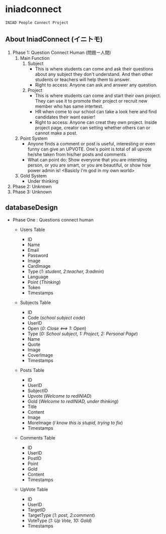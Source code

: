 # iniadconnect
    INIAD People Connect Project

## About IniadConnect (イニトモ)
1. Phase 1: Question Connect Human (問題ー人間)
    1. Main Function
        1. Subject
            * This is where students can come and ask their questions about any subject they don't understand. And then other students or teachers will help them to answer.
            * Right to access: Anyone can ask and answer any question.
        2. Project
            * This is where students can come and start their own project. They can use it to promote their project or recruit new member who has same intertest. 
            * HR when come to our school can take a look here and find candidates their want easier!
            * Right to access: Anyone can creat they own project. Inside project page, creator can setting whether others can or cannot make a post.
    2. Point System
        * Anyone finds a comment or post is useful, interesting or even funny can give an UPVOTE. One's point is total of all upvote he/she taken from his/her posts and comments
        * What can point do: Show everyone that you are intersting person, or you are smart, or you are beautiful, or show how power admin is! <Basicly I'm god in my own world>
    3. Gold System
        * Under thinking
2. Phase 2: Unknown
3. Phase 3: Unknown 

## databaseDesign
* Phase One : Questions connect human
    * Users Table
        * ID
        * Name
        * Email
        * Password
        * Image
        * CardImage
        * Type (_1: student, 2:teacher, 3:admin_)
        * Language
        * Point (_Thinking_)
        * Token
        * Timestamps

    * Subjects Table
        * ID
        * Code (_school subject code_)
        * UserID
        * Open (_0: Close <==> 1: Open_)
        * Type (_0: School subject, 1: Project, 2: Personal Page_)
        * Name
        * Quote
        * Image
        * CoverImage
        * Timestamps

    * Posts Table
        * ID
        * UserID
        * SubjectID
        * Upvote (_Welcome to redINIAD_)
        * Gold (_Welcome to redINIAD, under thinking_)
        * Title
        * Content
        * Image 
        * MoreImage (_I know this is stupid, trying to fix_)
        * Timestamps
    
    * Comments Table
        * ID
        * UserID
        * PostID
        * Point
        * Gold
        * Content
        * Timestamps

    * UpVote Table
        * ID
        * UserID
        * TargetID
        * TargetType (_1: post, 2:comment_)
        * VoteType (_1: Up Vote, 10: Gold_)
        * Timestamps